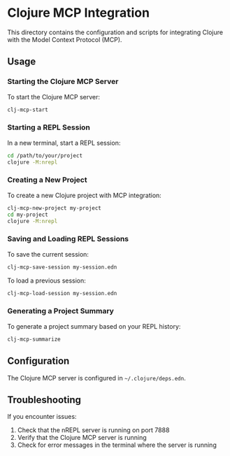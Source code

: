 # Clojure MCP Integration

This directory contains the configuration and scripts for integrating Clojure with the Model Context Protocol (MCP).

## Usage

### Starting the Clojure MCP Server

To start the Clojure MCP server:

```bash
clj-mcp-start
```

### Starting a REPL Session

In a new terminal, start a REPL session:

```bash
cd /path/to/your/project
clojure -M:nrepl
```

### Creating a New Project

To create a new Clojure project with MCP integration:

```bash
clj-mcp-new-project my-project
cd my-project
clojure -M:nrepl
```

### Saving and Loading REPL Sessions

To save the current session:

```bash
clj-mcp-save-session my-session.edn
```

To load a previous session:

```bash
clj-mcp-load-session my-session.edn
```

### Generating a Project Summary

To generate a project summary based on your REPL history:

```bash
clj-mcp-summarize
```

## Configuration

The Clojure MCP server is configured in `~/.clojure/deps.edn`.

## Troubleshooting

If you encounter issues:

1. Check that the nREPL server is running on port 7888
2. Verify that the Clojure MCP server is running
3. Check for error messages in the terminal where the server is running
